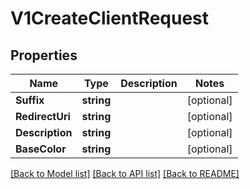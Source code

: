 # V1CreateClientRequest

## Properties

Name | Type | Description | Notes
------------ | ------------- | ------------- | -------------
**Suffix** | **string** |  | [optional] 
**RedirectUri** | **string** |  | [optional] 
**Description** | **string** |  | [optional] 
**BaseColor** | **string** |  | [optional] 

[[Back to Model list]](../README.md#documentation-for-models) [[Back to API list]](../README.md#documentation-for-api-endpoints) [[Back to README]](../README.md)


